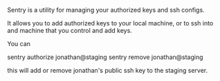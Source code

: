 Sentry is a utility for managing your authorized keys and ssh configs.

It allows you to add authorized keys to your local machine, or to ssh
into and machine that you control and add keys.

You can

sentry authorize jonathan@staging <path to key file>
sentry remove jonathan@staging <path to key file>

this will add or remove jonathan's public ssh key to the staging server.
